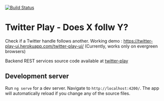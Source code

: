 [![Build Status](https://travis-ci.org/smilep/twitter-play-ui.svg?branch=master)](https://travis-ci.org/smilep/twitter-play-ui)

# Twitter Play - Does X follw Y?

Check if a Twitter handle follows another. Working demo : https://twitter-play-ui.herokuapp.com/twitter-play-ui/
(Currently, works only on evergreen browsers)

Backend REST services source code available at [twitter-play](https://github.com/smilep/twitter-play)

## Development server

Run `ng serve` for a dev server. Navigate to `http://localhost:4200/`. The app will automatically reload if you change any of the source files.
